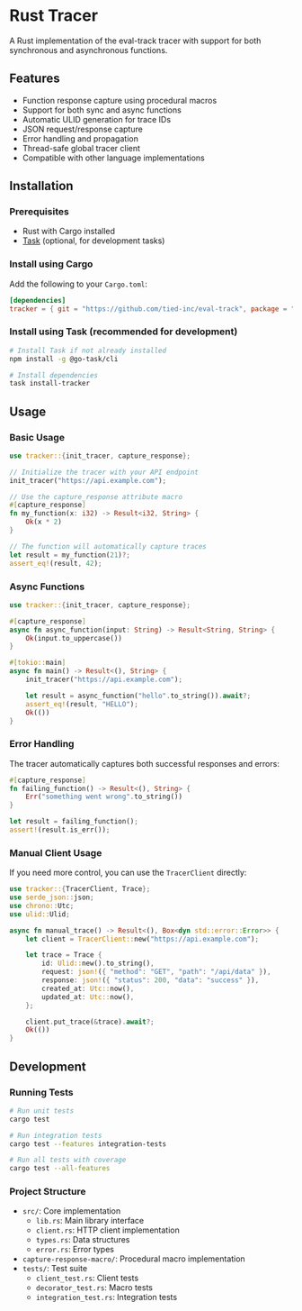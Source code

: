 # Rust Tracer

A Rust implementation of the eval-track tracer with support for both synchronous and asynchronous functions.

## Features

- Function response capture using procedural macros
- Support for both sync and async functions
- Automatic ULID generation for trace IDs
- JSON request/response capture
- Error handling and propagation
- Thread-safe global tracer client
- Compatible with other language implementations

## Installation

### Prerequisites
- Rust with Cargo installed
- [Task](https://taskfile.dev/) (optional, for development tasks)

### Install using Cargo
Add the following to your `Cargo.toml`:

```toml
[dependencies]
tracker = { git = "https://github.com/tied-inc/eval-track", package = "tracker" }
```

### Install using Task (recommended for development)
```bash
# Install Task if not already installed
npm install -g @go-task/cli

# Install dependencies
task install-tracker
```

## Usage

### Basic Usage

```rust
use tracker::{init_tracer, capture_response};

// Initialize the tracer with your API endpoint
init_tracer("https://api.example.com");

// Use the capture_response attribute macro
#[capture_response]
fn my_function(x: i32) -> Result<i32, String> {
    Ok(x * 2)
}

// The function will automatically capture traces
let result = my_function(21)?;
assert_eq!(result, 42);
```

### Async Functions

```rust
use tracker::{init_tracer, capture_response};

#[capture_response]
async fn async_function(input: String) -> Result<String, String> {
    Ok(input.to_uppercase())
}

#[tokio::main]
async fn main() -> Result<(), String> {
    init_tracer("https://api.example.com");

    let result = async_function("hello".to_string()).await?;
    assert_eq!(result, "HELLO");
    Ok(())
}
```

### Error Handling

The tracer automatically captures both successful responses and errors:

```rust
#[capture_response]
fn failing_function() -> Result<(), String> {
    Err("something went wrong".to_string())
}

let result = failing_function();
assert!(result.is_err());
```

### Manual Client Usage

If you need more control, you can use the `TracerClient` directly:

```rust
use tracker::{TracerClient, Trace};
use serde_json::json;
use chrono::Utc;
use ulid::Ulid;

async fn manual_trace() -> Result<(), Box<dyn std::error::Error>> {
    let client = TracerClient::new("https://api.example.com");

    let trace = Trace {
        id: Ulid::new().to_string(),
        request: json!({ "method": "GET", "path": "/api/data" }),
        response: json!({ "status": 200, "data": "success" }),
        created_at: Utc::now(),
        updated_at: Utc::now(),
    };

    client.put_trace(&trace).await?;
    Ok(())
}
```

## Development

### Running Tests

```bash
# Run unit tests
cargo test

# Run integration tests
cargo test --features integration-tests

# Run all tests with coverage
cargo test --all-features
```

### Project Structure

- `src/`: Core implementation
  - `lib.rs`: Main library interface
  - `client.rs`: HTTP client implementation
  - `types.rs`: Data structures
  - `error.rs`: Error types
- `capture-response-macro/`: Procedural macro implementation
- `tests/`: Test suite
  - `client_test.rs`: Client tests
  - `decorator_test.rs`: Macro tests
  - `integration_test.rs`: Integration tests
